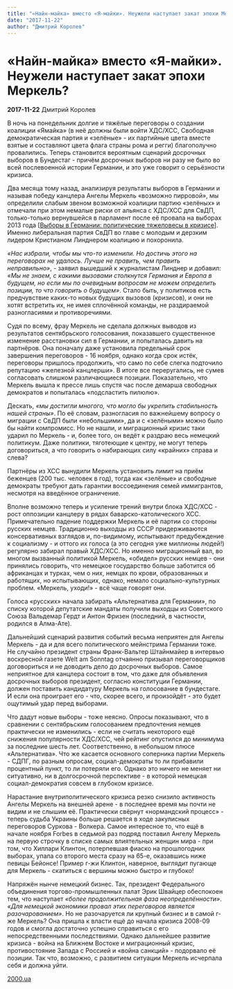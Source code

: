 ```yaml
---
title: "«Найн-майка» вместо «Я-майки». Неужели наступает закат эпохи Меркель?"
date: "2017-11-22"
author: "Дмитрий Королев"
---
```


# «Найн-майка» вместо «Я-майки». Неужели наступает закат эпохи Меркель?

**2017-11-22** Дмитрий Королев

В ночь на понедельник долгие и тяжёлые переговоры о создании коалиции «Ямайка» (в неё должны были войти ХДС/ХСС, Свободная демократическая партия и «зелёные» - их партийные цвета вместе взятые и составляют цвета флага страны рома и регги) благополучно провалились. Теперь становится вероятным сценарий досрочных выборов в Бундестаг - причём досрочных выборов ни разу не было во всей послевоенной истории Германии, и это уже говорит о серьёзности кризиса.

Два месяца тому назад, анализируя результаты выборов в Германии и называя победу канцлера Ангелы Меркель «возможно пирровой», мы определили слабым звеном возможной коалиции партию «зелёных» и отмечали при этом немалые риски от альянса с ХДС/ХСС для СвДП, только-только вернувшейся в парламент после её провала на выборах 2013 года [[Выборы в Германии: политические тяжеловесы в кризисе](http://www.2000.ua/spectemy/vybory-v-germanii-2017/vybory-v-germanii-politicheskie-tjazhelovesy-v-krizise.htm)]. Именно либеральная партия СвДП во главе с молодым и дерзким лидером Кристианом Линднером коалицию и похоронила.

*«Нас избрали, чтобы мы что-то изменили. Но достичь этого на переговорах не удалось. Лучше не править, чем править неправильно»*, - заявил вышедший к журналистам Линднер и добавил: *«Мы не знаем, с какими вызовами столкнутся Германия и Европа в будущем, но если мы по очевидным вопросам не можем определить позиции, то что говорить о будущем»*. Стало быть, у политиков есть предчувствие каких-то новых будущих вызовов (кризисов), и они не хотят встретить их, не имея сплочённой команды, не раздираемой разногласиями и противоречиями.

Судя по всему, фрау Меркель не сделала должных выводов из результатов сентябрьского голосования, показавшего существенное изменение расстановки сил в Германии, и попыталась давить на партнёров. Она поначалу даже установила предельный срок завершения переговоров - 16 ноября, однако когда срок истёк, переговоры пришлось продолжить, что само по себе слегка подточило репутацию «железной канцлерши». В итоге все переругались, не сумев согласовать слишком различающиеся позиции. Показательно, что Меркель вышла к прессе лишь спустя час после демарша свободных демократов и попыталась «подсластить пилюлю».

Дескать, *«мы достигли многого, что могло бы укрепить стабильность нашей страны»*. По её словам, разногласия по важнейшему вопросу о миграции с СвДП были «небольшими», да и с «зелёными» можно было бы найти компромисс. Но не нашли, и миграционный кризис таки ударил по Меркель - и, более того, он ведёт к раздраю весь немецкий политикум. Даже политики, тяготеющие к центру, не могут теперь договориться, а что говорить о набирающих силу «крайних» справа и слева?

Партнёры из ХСС вынудили Меркель установить лимит на приём беженцев (200 тыс. человек в год), тогда как «зелёные» и свободные демократы требуют дать гарантии воссоединения семей иммигрантов, несмотря на введённое ограничение.

Вполне возможно теперь и усиление трений внутри блока ХДС/ХСС - рост оппозиции канцлеру в рядах баварско-католического ХСС. Примечательно падение поддержки Меркель и её партии со стороны русских немцев. Традиционно выходцы из СССР придерживаются консервативных взглядов и, по-видимому, испытывают предубеждение к социализму - и оттого их голоса (а это сегодня уже миллионы людей!) регулярно забирал правый ХДС/ХСС. Но именно миграционный вал, во многом вызванный политикой Меркель, «обидел» русских немцев - они принялись говорить, что немецкое государство больше заботится об африканцах и турках, чем о них, немцах по крови, образованных и работящих, но испытывающих, однако, немало социально-культурных проблем. «Меркель, уходи!» - всё чаще говорят они.

Голоса «русских» начала забирать «Альтернатива для Германии», по списку которой депутатские мандаты получили выходцы из Советского Союза Вальдемар Гердт и Антон Фризен (последний, в частности, родился в Алма-Ате).

Дальнейший сценарий развития событий весьма неприятен для Ангелы Меркель - да и для всего политического мейнстрима Германии тоже. Не случайно президент страны Франк-Вальтер Штайнмайер в интервью воскресной газете Welt am Sonntag отчаянно призывал переговорщиков договориться и не доводить дело до досрочных выборов. Самое неприятное для канцлера состоит в том, что даже для объявления досрочных выборов президент, согласно конституции Германии, должен поставить кандидатуру Меркель на голосование в бундестаге. И если она проиграет его - что, скорее всего, и произойдёт - это будет ощутимый удар перед выборами.

Что дадут новые выборы - тоже неясно. Опросы показывают, что в сравнении с сентябрьским голосованием предпочтения немцев практически не изменились - если не считать некоторого ещё снижения популярности ХДС/ХСС, чей рейтинг опустился до минимума за последние шесть лет. Соответственно, в небольшом плюсе «Альтернатива». Что же касается основного соперника партии Меркель - СДПГ, по разным опросам, социал-демократы то ли прибавили процентный пункт, то ли потеряли его. Однако это ничего не меняет ни ситуативно, ни в долгосрочной перспективе - в которой немецкая социал-демократия совсем в глубоком кризисе.

Нарастание внутриполитического кризиса резко снизило активность Ангелы Меркель на внешней арене - в последнее время мы почти не видим и не слышим её. Практически свёрнут «нормандский процесс» - теперь судьба Украины больше решается в ходе закулисных переговоров Суркова - Волкера. Самое интересное то, что ещё в начале ноября Forbes в седьмой раз подряд поставил Ангелу Меркель на первую строчку в списке самых влиятельных женщин мира - при том, что Хиллари Клинтон, потерпевшая фиаско на прошлогодних выборах, упала со второго места сразу на 65-е, оказавшись ниже певицы Бейонсе! Пример г-жи Клинтон, наверное, выглядит пугающе для Меркель - скатиться с вершины можно быстро и глубоко!

Напряжён нынче немецкий бизнес. Так, президент Федерального объединения торгово-промышленных палат Эрик Швайцер обеспокоен тем, что наступает *«более продолжительная фаза неопределённости»*. *«Для немецкой экономики провал этих переговоров является разочарованием»*. Но не разочаруется ли крупный бизнес и в самой г-же Меркель? Она пришла к власти ещё до начала кризиса 2008-09 годов и смогла достаточно успешно справиться с его непосредственными последствиями. Однако дальнейшее развитие кризиса - война на Ближнем Востоке и миграционный кризис, противостояние Запада с Россией и «война санкций» - подорвало её позиции. Так что, возможно, с развитием ситуации Меркель исчерпала себя и должна уйти.

[2000.ua](https://www.2000.ua/blogi/avtorskie-kolonki_blogi/nain-maika-vmesto-ja-maiki_-nastupaet-zakat-epohi-merkel_.htm)